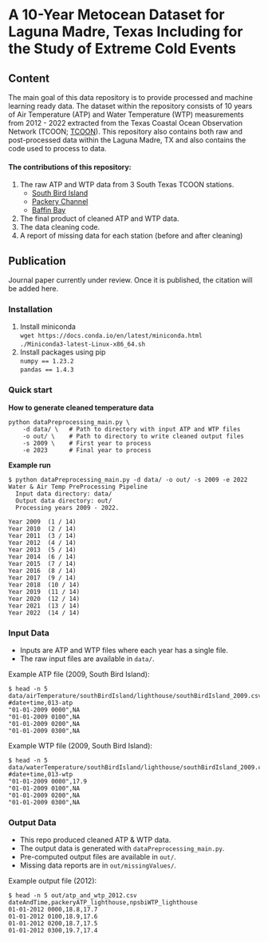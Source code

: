 # A 10-Year Metocean Dataset for Laguna Madre, Texas Including for the Study of Extreme Cold Events

## Content

The main goal of this data repository is to provide processed and machine learning ready data. The dataset within the repository consists of 10 years of Air Temperature (ATP) and Water Temperature (WTP) measurements from 2012 - 2022 extracted from the Texas Coastal Ocean Observation Network (TCOON; [TCOON](https://tidesandcurrents.noaa.gov/tcoon.html)). This repository also contains both raw and post-processed data within the Laguna Madre, TX and also contains the code used to process to data.

#### The contributions of this repository: 

1. The raw ATP and WTP data from 3 South Texas TCOON stations.
    - [South Bird Island](https://tidesandcurrents.noaa.gov/stationhome.html?id=8776139)
    - [Packery Channel](https://tidesandcurrents.noaa.gov/stationhome.html?id=8775792)
    - [Baffin Bay](https://tidesandcurrents.noaa.gov/stationhome.html?id=8776604)
2. The final product of cleaned ATP and WTP data.
3. The data cleaning code.
4. A report of missing data for each station (before and after cleaning)

## Publication
Journal paper currently under review. Once it is published, the citation will be added here.

### Installation
1. Install miniconda </br>
    `wget https://docs.conda.io/en/latest/miniconda.html` </br>
    `./Miniconda3-latest-Linux-x86_64.sh` </br>
2. Install packages using pip </br>
   `numpy == 1.23.2` </br>
   `pandas == 1.4.3` </br>

### Quick start

**How to generate cleaned temperature data**

    python dataPreprocessing_main.py \
        -d data/ \   # Path to directory with input ATP and WTP files
        -o out/ \    # Path to directory to write cleaned output files
        -s 2009 \    # First year to process
        -e 2023      # Final year to process

**Example run**

    $ python dataPreprocessing_main.py -d data/ -o out/ -s 2009 -e 2022
    Water & Air Temp PreProcessing Pipeline
      Input data directory: data/
      Output data directory: out/
      Processing years 2009 - 2022.

    Year 2009  (1 / 14)
    Year 2010  (2 / 14)
    Year 2011  (3 / 14)
    Year 2012  (4 / 14)
    Year 2013  (5 / 14)
    Year 2014  (6 / 14)
    Year 2015  (7 / 14)
    Year 2016  (8 / 14)
    Year 2017  (9 / 14)
    Year 2018  (10 / 14)
    Year 2019  (11 / 14)
    Year 2020  (12 / 14)
    Year 2021  (13 / 14)
    Year 2022  (14 / 14)

### Input Data

- Inputs are ATP and WTP files where each year has a single file.
- The raw input files are available in `data/`.

Example ATP file (2009, South Bird Island):

    $ head -n 5 data/airTemperature/southBirdIsland/lighthouse/southBirdIsland_2009.csv 
    #date+time,013-atp
    "01-01-2009 0000",NA
    "01-01-2009 0100",NA
    "01-01-2009 0200",NA
    "01-01-2009 0300",NA

Example WTP file (2009, South Bird Island):

    $ head -n 5 data/waterTemperature/southBirdIsland/lighthouse/southBirdIsland_2009.csv 
    #date+time,013-wtp
    "01-01-2009 0000",17.9
    "01-01-2009 0100",NA
    "01-01-2009 0200",NA
    "01-01-2009 0300",NA

### Output Data

- This repo produced cleaned ATP & WTP data.
- The output data is generated with `dataPreprocessing_main.py`.
- Pre-computed output files are available in `out/`.
- Missing data reports are in `out/missingValues/`.

Example output file (2012):

    $ head -n 5 out/atp_and_wtp_2012.csv
    dateAndTime,packeryATP_lighthouse,npsbiWTP_lighthouse
    01-01-2012 0000,18.8,17.7
    01-01-2012 0100,18.9,17.6
    01-01-2012 0200,18.7,17.5
    01-01-2012 0300,19.7,17.4
